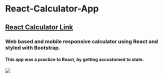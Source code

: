 # React-Calculator-App
## [React Calculator Link](http://react-calculator-by-ms.surge.sh/)

### Web based and mobile responsive calculator using React and styled with Bootstrap.

#### This app was a practice to React, by getting accustomed to state.

![](https://imgur.com/HQLGU4N.gif)
